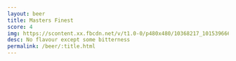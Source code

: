 ```yaml
---
layout: beer
title: Masters Finest
score: 4
img: https://scontent.xx.fbcdn.net/v/t1.0-0/p480x480/10368217_10153966651078745_5301100254520843348_n.jpg?oh=9b8cff64930d65bdc5d4c56346206c4f&oe=58C784B9
desc: No flavour except some bitterness
permalink: /beer/:title.html
---
```

